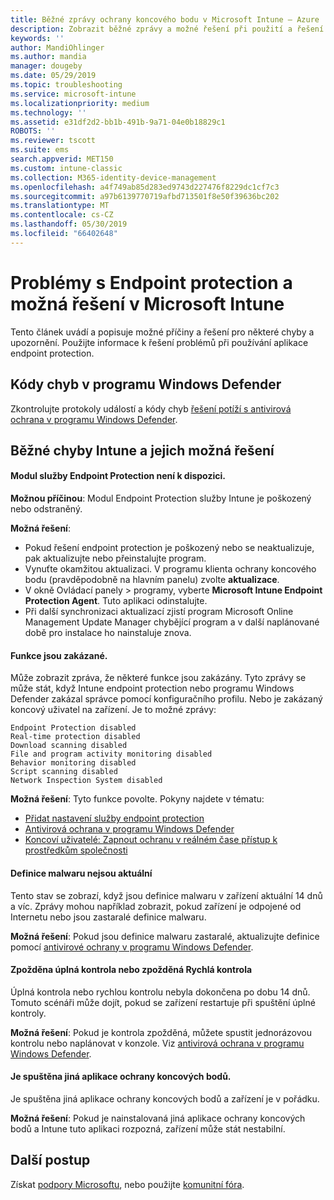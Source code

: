 ```yaml
---
title: Běžné zprávy ochrany koncového bodu v Microsoft Intune – Azure | Dokumentace Microsoftu
description: Zobrazit běžné zprávy a možné řešení při použití a řešení problémů aplikace endpoint protection a programem Windows Defender v Microsoft Intune.
keywords: ''
author: MandiOhlinger
ms.author: mandia
manager: dougeby
ms.date: 05/29/2019
ms.topic: troubleshooting
ms.service: microsoft-intune
ms.localizationpriority: medium
ms.technology: ''
ms.assetid: e31df2d2-bb1b-491b-9a71-04e0b18829c1
ROBOTS: ''
ms.reviewer: tscott
ms.suite: ems
search.appverid: MET150
ms.custom: intune-classic
ms.collection: M365-identity-device-management
ms.openlocfilehash: a4f749ab85d283ed9743d227476f8229dc1cf7c3
ms.sourcegitcommit: a97b6139770719afbd713501f8e50f39636bc202
ms.translationtype: MT
ms.contentlocale: cs-CZ
ms.lasthandoff: 05/30/2019
ms.locfileid: "66402648"
---
```

# <a name="endpoint-protection-issues-and-possible-solutions-in-microsoft-intune"></a>Problémy s Endpoint protection a možná řešení v Microsoft Intune

Tento článek uvádí a popisuje možné příčiny a řešení pro některé chyby a upozornění. Použijte informace k řešení problémů při používání aplikace endpoint protection.

## <a name="windows-defender-error-codes"></a>Kódy chyb v programu Windows Defender

Zkontrolujte protokoly událostí a kódy chyb [řešení potíží s antivirová ochrana v programu Windows Defender](https://docs.microsoft.com/windows/security/threat-protection/windows-defender-antivirus/troubleshoot-windows-defender-antivirus).

## <a name="common-intune-errors-and-possible-resolutions"></a>Běžné chyby Intune a jejich možná řešení

#### <a name="endpoint-protection-engine-unavailable"></a>Modul služby Endpoint Protection není k dispozici.

**Možnou příčinou**: Modul Endpoint Protection služby Intune je poškozený nebo odstraněný.

**Možná řešení**:

- Pokud řešení endpoint protection je poškozený nebo se neaktualizuje, pak aktualizujte nebo přeinstalujte program.
- Vynuťte okamžitou aktualizaci. V programu klienta ochrany koncového bodu (pravděpodobně na hlavním panelu) zvolte **aktualizace**.
- V okně Ovládací panely > programy, vyberte **Microsoft Intune Endpoint Protection Agent**. Tuto aplikaci odinstalujte.
- Při další synchronizaci aktualizací zjistí program Microsoft Online Management Update Manager chybějící program a v další naplánované době pro instalace ho nainstaluje znova.

#### <a name="features-are-disabled"></a>Funkce jsou zakázané.

Může zobrazit zpráva, že některé funkce jsou zakázány. Tyto zprávy se může stát, když Intune endpoint protection nebo programu Windows Defender zakázal správce pomocí konfiguračního profilu. Nebo je zakázaný koncový uživatel na zařízení. Je to možné zprávy:

`Endpoint Protection disabled`  
`Real-time protection disabled`  
`Download scanning disabled`  
`File and program activity monitoring disabled`  
`Behavior monitoring disabled`  
`Script scanning disabled`  
`Network Inspection System disabled`  

**Možná řešení**: Tyto funkce povolte. Pokyny najdete v tématu:

- [Přidat nastavení služby endpoint protection](endpoint-protection-configure.md)
- [Antivirová ochrana v programu Windows Defender](device-restrictions-windows-10.md#windows-defender-antivirus)
- [Koncoví uživatelé: Zapnout ochranu v reálném čase přístup k prostředkům společnosti](/intune-user-help/turn-on-defender-windows)

#### <a name="malware-definitions-out-of-date"></a>Definice malwaru nejsou aktuální

Tento stav se zobrazí, když jsou definice malwaru v zařízení aktuální 14 dnů a víc. Zprávy mohou například zobrazit, pokud zařízení je odpojené od Internetu nebo jsou zastaralé definice malwaru.

**Možná řešení**: Pokud jsou definice malwaru zastaralé, aktualizujte definice pomocí [antivirové ochrany v programu Windows Defender](device-restrictions-windows-10.md#windows-defender-antivirus).

#### <a name="full-scan-overdue-or-quick-scan-overdue"></a>Zpožděna úplná kontrola nebo zpožděná Rychlá kontrola

Úplná kontrola nebo rychlou kontrolu nebyla dokončena po dobu 14 dnů. Tomuto scénáři může dojít, pokud se zařízení restartuje při spuštění úplné kontroly.

**Možná řešení**: Pokud je kontrola zpožděná, můžete spustit jednorázovou kontrolu nebo naplánovat v konzole. Viz [antivirová ochrana v programu Windows Defender](device-restrictions-windows-10.md#windows-defender-antivirus).

#### <a name="another-endpoint-protection-application-running"></a>Je spuštěna jiná aplikace ochrany koncových bodů.

Je spuštěna jiná aplikace ochrany koncových bodů a zařízení je v pořádku.

**Možná řešení**: Pokud je nainstalovaná jiná aplikace ochrany koncových bodů a Intune tuto aplikaci rozpozná, zařízení může stát nestabilní.

## <a name="next-steps"></a>Další postup

Získat [podpory Microsoftu](get-support.md), nebo použijte [komunitní fóra](https://social.technet.microsoft.com/Forums/en-US/home?category=microsoftintune).
